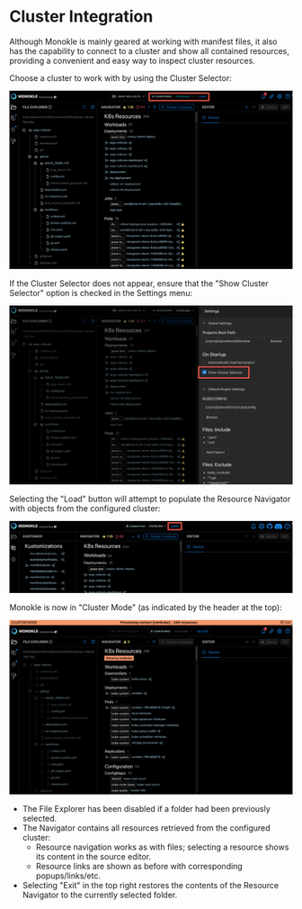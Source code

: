 # Cluster Integration

Although Monokle is mainly geared at working with manifest files, it also has the capability to connect 
to a cluster and show all contained resources, providing a convenient and easy way to inspect cluster resources.

Choose a cluster to work with by using the Cluster Selector:

![Clusters Tab](img/clusters-tab-1.5.0.png)

If the Cluster Selector does not appear, ensure that the "Show Cluster Selector" option is checked in the Settings menu:

![Cluster Preview](img/cluster-selector-1.5.0.png)

Selecting the "Load" button will attempt to populate the Resource Navigator with objects from the configured cluster:

![Cluster Preview](img/cluster-preview-1.5.0.png)

Monokle is now in "Cluster Mode" (as indicated by the header at the top):

![Cluster Preview](img/cluster-preview2-1.5.0.png)

- The File Explorer has been disabled if a folder had been previously selected.
- The Navigator contains all resources retrieved from the configured cluster:
  - Resource navigation works as with files; selecting a resource shows its content in the source editor.
  - Resource links are shown as before with corresponding popups/links/etc.
- Selecting "Exit" in the top right restores the contents of the Resource Navigator to the currently selected folder.
